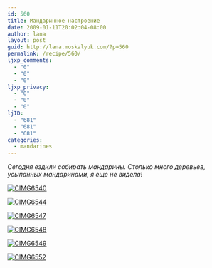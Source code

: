 ```yaml
---
id: 560
title: Мандаринное настроение
date: 2009-01-11T20:02:04-08:00
author: lana
layout: post
guid: http://lana.moskalyuk.com/?p=560
permalink: /recipe/560/
ljxp_comments:
  - "0"
  - "0"
  - "0"
ljxp_privacy:
  - "0"
  - "0"
  - "0"
ljID:
  - "681"
  - "681"
  - "681"
categories:
  - mandarines
---
```

_Сегодня ездили собирать мандарины. Столько много деревьев, усыпанных мандаринами, я еще не видела!_

<a class="flickr-image" title="CIMG6540" rel="flickr-mgr" href="http://www.flickr.com/photos/67405678@N00/3189395091/"><img class="flickr-large" longdesc="http://farm4.static.flickr.com/3342/3189395091_454b04641e_o.jpg" src="http://farm4.static.flickr.com/3342/3189395091_a5fddc75f8.jpg" alt="CIMG6540" /></a>

<a class="flickr-image" title="CIMG6544" rel="flickr-mgr" href="http://www.flickr.com/photos/67405678@N00/3190244334/"><img class="flickr-large" longdesc="http://farm4.static.flickr.com/3347/3190244334_4879151ea4_o.jpg" src="http://farm4.static.flickr.com/3347/3190244334_fa7eb4a634.jpg" alt="CIMG6544" /></a>

<a class="flickr-image" title="CIMG6547" rel="flickr-mgr" href="http://www.flickr.com/photos/67405678@N00/3190246364/"><img class="flickr-large" longdesc="http://farm4.static.flickr.com/3360/3190246364_3a18693004_o.jpg" src="http://farm4.static.flickr.com/3360/3190246364_08311786cb.jpg" alt="CIMG6547" /></a>

<a class="flickr-image" title="CIMG6548" rel="flickr-mgr" href="http://www.flickr.com/photos/67405678@N00/3190254308/"><img class="flickr-large" longdesc="http://farm4.static.flickr.com/3519/3190254308_9677480119_o.jpg" src="http://farm4.static.flickr.com/3519/3190254308_418c09d280.jpg" alt="CIMG6548" /></a>

<a class="flickr-image" title="CIMG6549" rel="flickr-mgr" href="http://www.flickr.com/photos/67405678@N00/3189414587/"><img class="flickr-large" longdesc="http://farm4.static.flickr.com/3497/3189414587_af5d181550_o.jpg" src="http://farm4.static.flickr.com/3497/3189414587_27459f03c0.jpg" alt="CIMG6549" /></a>

<a class="flickr-image" title="CIMG6552" rel="flickr-mgr" href="http://www.flickr.com/photos/67405678@N00/3189423149/"><img class="flickr-large" longdesc="http://farm4.static.flickr.com/3400/3189423149_02c1014a21_o.jpg" src="http://farm4.static.flickr.com/3400/3189423149_5dcf59bbd5.jpg" alt="CIMG6552" /></a>